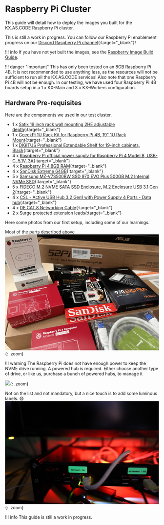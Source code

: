 # Raspberry Pi Cluster

This guide will detail how to deploy the images you built for the KX.AS.CODE Raspberry Pi cluster.

This is still a work in progress. You can follow our Raspberry Pi enablement progress on our [Discord Raspberry Pi channel](https://discord.gg/XC64HNgeXK){:target="\_blank"}!

!!! info
    If you have not yet built the images, see the [Raspberry Image Build Guide](../../Build/Raspberry-Pi-Cluster/).

!!! danger "Important"
    This has only been tested on an 8GB Raspberry Pi 4B. It is not recommended to use anything less, as the resources will not be sufficient to run all the KX.AS.CODE services! Also note that one Raspberry Pi 4B will not be enough. In our testing, we have used four Raspberry Pi 4B boards setup in a 1 x KX-Main and 3 x KX-Workers configuration.

## Hardware Pre-requisites

Here are the components we used in our test cluster.

- 1 x [Satix 19 inch rack wall mounting 2HE adjustable depth](https://www.amazon.de/gp/product/B07PL744NX/ref=ppx_yo_dt_b_asin_title_o05_s01?ie=UTF8&psc=1){:target="\_blank"}
- 1 x [GeeekPi 1U Rack Kit for Raspberry Pi 4B, 19" 1U Rack Mount](https://www.amazon.de/gp/product/B0972928CN/ref=ppx_yo_dt_b_asin_title_o05_s02?ie=UTF8&psc=1){:target="\_blank"}
- 1 x [DIGITUS Professional Extendable Shelf for 19-inch cabinets, Black](https://www.amazon.de/gp/product/B002KTE870/ref=ppx_yo_dt_b_asin_title_o03_s00?ie=UTF8&psc=1){:target="\_blank"}
- 4 x [Raspberry Pi official power supply for Raspberry Pi 4 Model B, USB-C, 5.1V, 3A](https://www.amazon.de/gp/product/B07TMPC9FG/ref=ppx_yo_dt_b_asin_title_o05_s00?ie=UTF8&psc=1){:target="\_blank"}
- 4 x [Raspberry Pi 4.8GB RAM](https://www.amazon.de/gp/product/B089LZ7KB8/ref=ppx_yo_dt_b_asin_title_o04_s00?ie=UTF8&psc=1){:target="\_blank"}
- 4 x [SanDisk Extreme 64GB](https://www.amazon.de/gp/product/B07G3GMRYF/ref=ppx_yo_dt_b_asin_title_o05_s03?ie=UTF8&psc=1){:target="\_blank"}
- 5 x [Samsung MZ-V7S500BW SSD 970 EVO Plus 500GB M.2 Internal NVMe SSD](https://www.amazon.de/gp/product/B07MFBLN7K/ref=ppx_yo_dt_b_asin_title_o05_s04?ie=UTF8&psc=1){:target="\_blank"}
- 5 x [FIDECO M.2 NVME SATA SSD Enclosure, M.2 Enclosure USB 3.1 Gen 2](https://www.amazon.de/gp/product/B09WMYKDDW/ref=ppx_yo_dt_b_asin_title_o05_s04?ie=UTF8&psc=1){:target="\_blank"}
- 4 x [CSL - Active USB Hub 3.2 Gen1 with Power Supply 4 Ports - Data hub](https://www.amazon.de/gp/product/B01E042UH2/ref=ppx_yo_dt_b_asin_title_o01_s00?ie=UTF8&psc=1){:target="\_blank"}
- 4 x [DE CAT.8 Networking Cable](https://www.amazon.de/gp/product/B084C3GN6V/ref=ppx_yo_dt_b_asin_title_o02_s00?ie=UTF8&psc=1){:target="\_blank"}
- 2 x [Surge protected extension leads](https://www.amazon.de/gp/product/B096FHSHVS/ref=ppx_yo_dt_b_asin_title_o00_s00?ie=UTF8&psc=1){:target="\_blank"}

Here some photos from our first setup, including some of our learnings.

Most of the parts described above
![](../assets/images/Raspberry_PI_Setup_1.jpg){: .zoom}

!!! warning
    The Raspberry Pi does not have enough power to keep the NVME drive running. A powered hub is required. Either choose another type of drive, or like us, purchase a bunch of powered hubs, to manage it

![](../assets/images/Raspberry_PI_Setup_3.jpg){: .zoom}

Not on the list and not mandatory, but a nice touch is to add some luminous labels. :smile:
![](../assets/images/Raspberry_PI_Setup_4.jpg){: .zoom}

!!! info
    This guide is still a work in progress.